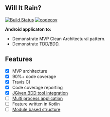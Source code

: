 ## Will It Rain?

[![Build Status](https://travis-ci.org/MojRoid/Will_It_Rain-MVP.svg?branch=master)](https://travis-ci.org/MojRoid/Will_It_Rain-MVP) [![codecov](https://codecov.io/gh/mojroid/Will_It_Rain-MVP/branch/master/graph/badge.svg)](https://codecov.io/gh/mojroid/Will_It_Rain-MVP)

**Android applicaton to:**

- Demonstrate MVP Clean Architectural pattern.
- Demonstrate TDD/BDD.

## Features

- [x] MVP architecture
- [x] 90%+ code coverage
- [x] Travis CI
- [x] Code coverage reporting
- [x] [JGiven BDD tool integration](http://jgiven.org)
- [ ] [Multi process application](https://medium.com/@rotxed/going-multiprocess-on-android-52975ed8863c)
- [ ] Feature written in Kotlin
- [ ] [Module based structure](https://medium.freecodecamp.com/how-modularisation-affects-build-time-of-an-android-application-43a984ce9968)
